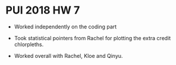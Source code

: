 # PUI 2018 HW 7

* Worked independently on the coding part

* Took statistical pointers from Rachel for plotting the extra credit chlorpleths.

* Worked overall with Rachel, Kloe and Qinyu.
